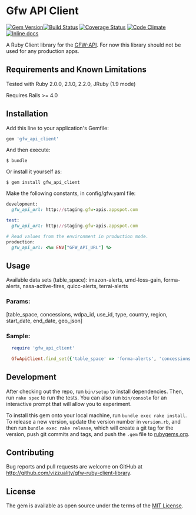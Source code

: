 # Gfw API Client

[![Gem Version](https://badge.fury.io/rb/gfw_api_client.svg)](http://badge.fury.io/rb/gfw_api_client)[![Build Status](https://travis-ci.org/Vizzuality/gfw-ruby-client-library.svg)](https://travis-ci.org/Vizzuality/gfw-ruby-client-library) [![Coverage Status](https://coveralls.io/repos/Vizzuality/gfw-ruby-client-library/badge.svg)](https://coveralls.io/r/Vizzuality/gfw-ruby-client-library) [![Code Climate](https://codeclimate.com/github/Vizzuality/gfw-ruby-client-library/badges/gpa.svg)](https://codeclimate.com/github/Vizzuality/gfw-ruby-client-library) [![Inline docs](http://inch-ci.org/github/Vizzuality/gfw-ruby-client-library.svg?branch=master)](http://inch-ci.org/github/Vizzuality/gfw-ruby-client-library)

A Ruby Client library for the [GFW-API](https://github.com/wri/gfw-api). For now this library should not be used for any production apps.

## Requirements and Known Limitations

Tested with Ruby 2.0.0, 2.1.0, 2.2.0, JRuby (1.9 mode)

Requires Rails >= 4.0

## Installation

Add this line to your application's Gemfile:

```ruby
gem 'gfw_api_client'
```

And then execute:

    $ bundle

Or install it yourself as:

    $ gem install gfw_api_client

Make the following constants, in config/gfw.yaml file:

```ruby
development:
  gfw_api_url: http://staging.gfw-apis.appspot.com

test:
  gfw_api_url: http://staging.gfw-apis.appspot.com

# Read values from the environment in production mode.
production:
  gfw_api_url: <%= ENV["GFW_API_URL"] %>
```

## Usage

Available data sets (table_space): imazon-alerts, umd-loss-gain, forma-alerts, nasa-active-fires, quicc-alerts, terrai-alerts

### Params:

  [table_space, concessions, wdpa_id, use_id, type, country, region, start_date, end_date, geo_json]

### Sample:
```ruby
  require 'gfw_api_client'

  GfwApiClient.find_set({'table_space' => 'forma-alerts', 'concessions' => 'iso', 'country' => 'BRA', 'region' => '3', 'start_date' => '2014-01-01', 'end_date' => '2015-01-01'})
```

## Development

After checking out the repo, run `bin/setup` to install dependencies. Then, run `rake spec` to run the tests. You can also run `bin/console` for an interactive prompt that will allow you to experiment.

To install this gem onto your local machine, run `bundle exec rake install`. To release a new version, update the version number in `version.rb`, and then run `bundle exec rake release`, which will create a git tag for the version, push git commits and tags, and push the `.gem` file to [rubygems.org](https://rubygems.org).

## Contributing

Bug reports and pull requests are welcome on GitHub at http://github.com/vizzuality/gfw-ruby-client-library.


## License

The gem is available as open source under the terms of the [MIT License](http://opensource.org/licenses/MIT).

